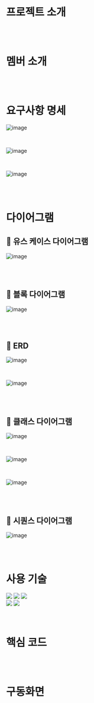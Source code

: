 # 프로젝트 소개

<br><br>

# 멤버 소개

<div>

</div>
<br><br>

# 요구사항 명세
![image](https://github.com/Lzynee/team3_project/assets/145524819/ccb9a920-7ad7-4d55-b20a-1cd9c9a06e93)

<br>

![image](https://github.com/Lzynee/team3_project/assets/145524819/72809983-743a-4d2d-86f9-c6b9df407152)

<br>

![image](https://github.com/Lzynee/team3_project/assets/145524819/f6de0842-dd87-414d-81eb-115991e117b9)





<br><br>

# 다이어그램

## 💠 유스 케이스 다이어그램
![image](https://github.com/Lzynee/team3_project/assets/145524819/302c4c95-8946-45ce-ab0a-d1a6c1284443)

<br><br>

## 💠 블록 다이어그램
![image](https://github.com/Lzynee/team3_project/assets/145524819/5ce8f70f-94f2-406c-b0ae-2237be2def73)

<br><br>

## 💠 ERD

![image](https://github.com/Lzynee/team3_project/assets/145524819/a2e0bed5-7b6a-45a3-8e6c-444397f96839)


<br>

![image](https://github.com/Lzynee/team3_project/assets/145524819/b696175f-eae6-43fa-b726-14e15b01253d)

<br><br>

## 💠 클래스 다이어그램

![image](https://github.com/Lzynee/team3_project/assets/145524819/0d77edd3-8528-48df-9188-f47ee0c46efc)

<br>

![image](https://github.com/Lzynee/team3_project/assets/145524819/607466ea-7585-4b06-8ed8-48bbd714e5b0)

<br>

![image](https://github.com/Lzynee/team3_project/assets/145524819/c7def1d1-5722-4951-aeb7-712c82269a64)

<br><br>

## 💠 시퀀스 다이어그램

![image](https://github.com/Lzynee/team3_project/assets/145524819/555b178e-23c2-40dd-8ae5-8a1e4c2c0236)

<br><br>

# 사용 기술

<div>
<img src="https://img.shields.io/badge/java-007396?style=for-the-badge&logo=java&logoColor=white">
<img src="https://img.shields.io/badge/MySQL-4479A1?style=for-the-badge&logo=mysql&logoColor=white">
<img src="https://img.shields.io/badge/MariaDB-003545?style=for-the-badge&logo=mariadb&logoColor=white"> <br>
<img src="https://img.shields.io/badge/Git-F05032?style=for-the-badge&logo=git&logoColor=white">
<img src="https://img.shields.io/badge/GitHub-181717?style=for-the-badge&logo=github&logoColor=white">
</div>
<br><br>

# 핵심 코드

<br><br>

# 구동화면

